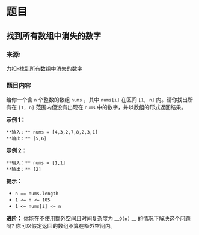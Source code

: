 # 题目

## 找到所有数组中消失的数字

### 来源:

[力扣-找到所有数组中消失的数字](https://leetcode.cn/problems/find-all-numbers-disappeared-in-an-array)

### 题目内容

给你一个含 `n` 个整数的数组 `nums` ，其中 `nums[i]` 在区间 `[1, n]` 内。请你找出所有在 `[1, n]`
范围内但没有出现在 `nums` 中的数字，并以数组的形式返回结果。

**示例 1：**

    
    
    **输入：** nums = [4,3,2,7,8,2,3,1]
    **输出：** [5,6]
    

**示例 2：**

    
    
    **输入：** nums = [1,1]
    **输出：** [2]
    

**提示：**

  * `n == nums.length`
  * `1 <= n <= 105`
  * `1 <= nums[i] <= n`

**进阶：** 你能在不使用额外空间且时间复杂度为 __`O(n)` __ 的情况下解决这个问题吗? 你可以假定返回的数组不算在额外空间内。

